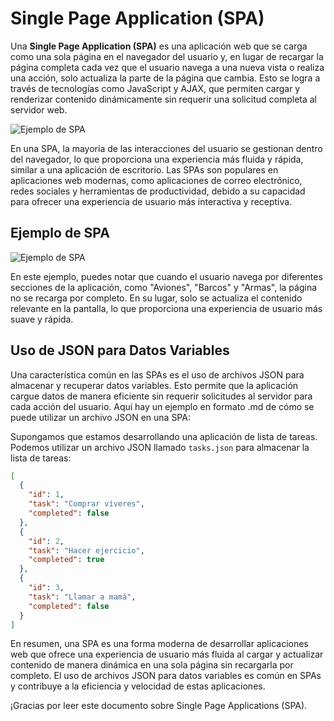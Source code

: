 # Single Page Application (SPA)

Una **Single Page Application (SPA)** es una aplicación web que se carga como una sola página en el navegador del usuario y, en lugar de recargar la página completa cada vez que el usuario navega a una nueva vista o realiza una acción, solo actualiza la parte de la página que cambia. Esto se logra a través de tecnologías como JavaScript y AJAX, que permiten cargar y renderizar contenido dinámicamente sin requerir una solicitud completa al servidor web.

![Ejemplo de SPA](https://github.com/HectorDanielAyarachiFuentes/SPA-Single-Page-Application-/blob/main/Fotos%20Readme/Opera%20Instant%C3%A1nea_2023-10-04_100443_hectordanielayarachifuentes.github.io.png?raw=true)

En una SPA, la mayoría de las interacciones del usuario se gestionan dentro del navegador, lo que proporciona una experiencia más fluida y rápida, similar a una aplicación de escritorio. Las SPAs son populares en aplicaciones web modernas, como aplicaciones de correo electrónico, redes sociales y herramientas de productividad, debido a su capacidad para ofrecer una experiencia de usuario más interactiva y receptiva.

## Ejemplo de SPA

![Ejemplo de SPA](https://github.com/HectorDanielAyarachiFuentes/SPA-Single-Page-Application-/blob/main/Fotos%20Readme/mobile.gif?raw=true)

En este ejemplo, puedes notar que cuando el usuario navega por diferentes secciones de la aplicación, como "Aviones", "Barcos" y "Armas", la página no se recarga por completo. En su lugar, solo se actualiza el contenido relevante en la pantalla, lo que proporciona una experiencia de usuario más suave y rápida.

## Uso de JSON para Datos Variables

Una característica común en las SPAs es el uso de archivos JSON para almacenar y recuperar datos variables. Esto permite que la aplicación cargue datos de manera eficiente sin requerir solicitudes al servidor para cada acción del usuario. Aquí hay un ejemplo en formato .md de cómo se puede utilizar un archivo JSON en una SPA:

Supongamos que estamos desarrollando una aplicación de lista de tareas. Podemos utilizar un archivo JSON llamado `tasks.json` para almacenar la lista de tareas:

```json
[
  {
    "id": 1,
    "task": "Comprar víveres",
    "completed": false
  },
  {
    "id": 2,
    "task": "Hacer ejercicio",
    "completed": true
  },
  {
    "id": 3,
    "task": "Llamar a mamá",
    "completed": false
  }
]
```
En resumen, una SPA es una forma moderna de desarrollar aplicaciones web que ofrece una experiencia de usuario más fluida al cargar y actualizar contenido de manera dinámica en una sola página sin recargarla por completo. El uso de archivos JSON para datos variables es común en SPAs y contribuye a la eficiencia y velocidad de estas aplicaciones.

¡Gracias por leer este documento sobre Single Page Applications (SPA). 



